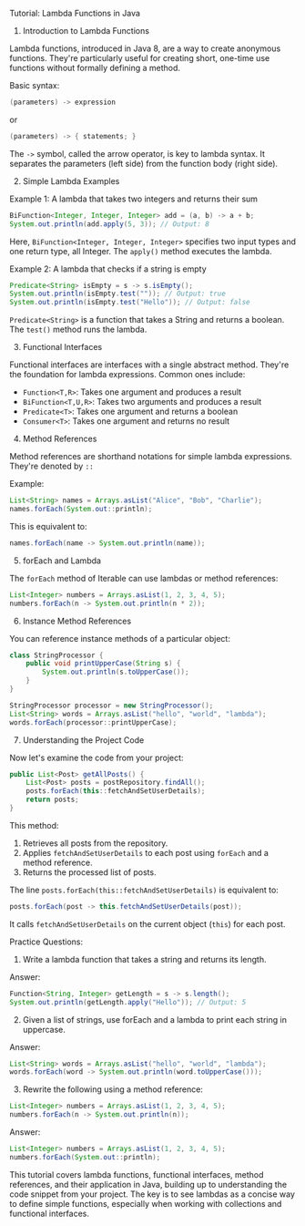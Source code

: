 Tutorial: Lambda Functions in Java

1. Introduction to Lambda Functions

Lambda functions, introduced in Java 8, are a way to create anonymous functions. They're particularly useful for creating short, one-time use functions without formally defining a method.

Basic syntax:

```java
(parameters) -> expression
```

or

```java
(parameters) -> { statements; }
```

The `->` symbol, called the arrow operator, is key to lambda syntax. It separates the parameters (left side) from the function body (right side).

2. Simple Lambda Examples

Example 1: A lambda that takes two integers and returns their sum

```java
BiFunction<Integer, Integer, Integer> add = (a, b) -> a + b;
System.out.println(add.apply(5, 3)); // Output: 8
```

Here, `BiFunction<Integer, Integer, Integer>` specifies two input types and one return type, all Integer. The `apply()` method executes the lambda.

Example 2: A lambda that checks if a string is empty

```java
Predicate<String> isEmpty = s -> s.isEmpty();
System.out.println(isEmpty.test("")); // Output: true
System.out.println(isEmpty.test("Hello")); // Output: false
```

`Predicate<String>` is a function that takes a String and returns a boolean. The `test()` method runs the lambda.

3. Functional Interfaces

Functional interfaces are interfaces with a single abstract method. They're the foundation for lambda expressions. Common ones include:

- `Function<T,R>`: Takes one argument and produces a result
- `BiFunction<T,U,R>`: Takes two arguments and produces a result
- `Predicate<T>`: Takes one argument and returns a boolean
- `Consumer<T>`: Takes one argument and returns no result

4. Method References

Method references are shorthand notations for simple lambda expressions. They're denoted by `::`

Example:

```java
List<String> names = Arrays.asList("Alice", "Bob", "Charlie");
names.forEach(System.out::println);
```

This is equivalent to:

```java
names.forEach(name -> System.out.println(name));
```

5. forEach and Lambda

The `forEach` method of Iterable can use lambdas or method references:

```java
List<Integer> numbers = Arrays.asList(1, 2, 3, 4, 5);
numbers.forEach(n -> System.out.println(n * 2));
```

6. Instance Method References

You can reference instance methods of a particular object:

```java
class StringProcessor {
    public void printUpperCase(String s) {
        System.out.println(s.toUpperCase());
    }
}

StringProcessor processor = new StringProcessor();
List<String> words = Arrays.asList("hello", "world", "lambda");
words.forEach(processor::printUpperCase);
```

7. Understanding the Project Code

Now let's examine the code from your project:

```java
public List<Post> getAllPosts() {
    List<Post> posts = postRepository.findAll();
    posts.forEach(this::fetchAndSetUserDetails);
    return posts;
}
```

This method:

1. Retrieves all posts from the repository.
2. Applies `fetchAndSetUserDetails` to each post using `forEach` and a method reference.
3. Returns the processed list of posts.

The line `posts.forEach(this::fetchAndSetUserDetails)` is equivalent to:

```java
posts.forEach(post -> this.fetchAndSetUserDetails(post));
```

It calls `fetchAndSetUserDetails` on the current object (`this`) for each post.

Practice Questions:

1. Write a lambda function that takes a string and returns its length.

Answer:

```java
Function<String, Integer> getLength = s -> s.length();
System.out.println(getLength.apply("Hello")); // Output: 5
```

2. Given a list of strings, use forEach and a lambda to print each string in uppercase.

Answer:

```java
List<String> words = Arrays.asList("hello", "world", "lambda");
words.forEach(word -> System.out.println(word.toUpperCase()));
```

3. Rewrite the following using a method reference:

```java
List<Integer> numbers = Arrays.asList(1, 2, 3, 4, 5);
numbers.forEach(n -> System.out.println(n));
```

Answer:

```java
List<Integer> numbers = Arrays.asList(1, 2, 3, 4, 5);
numbers.forEach(System.out::println);
```

This tutorial covers lambda functions, functional interfaces, method references, and their application in Java, building up to understanding the code snippet from your project. The key is to see lambdas as a concise way to define simple functions, especially when working with collections and functional interfaces.
